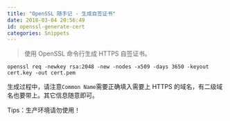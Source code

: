 ```yaml
---
title: "OpenSSL 随手记 - 生成自签证书"
date: 2018-03-04 20:56:49
id: openssl-generate-cert
categories: Snippets
---
```


> 使用 OpenSSL 命令行生成 HTTPS 自签证书。

```
openssl req -newkey rsa:2048 -new -nodes -x509 -days 3650 -keyout cert.key -out cert.pem
```

生成过程中，请注意`Common Name`需要正确填入需要上 HTTPS 的域名，有二级域名也要带上。其它信息随意即可。

Tips：生产环境请勿使用！